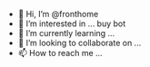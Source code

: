 - 👋 Hi, I’m @fronthome
- 👀 I’m interested in ... buy bot
- 🌱 I’m currently learning ...
- 💞️ I’m looking to collaborate on ...
- 📫 How to reach me ...

<!---
fronthome/fronthome is a ✨ special ✨ repository because its `README.md` (this file) appears on your GitHub profile.
You can click the Preview link to take a look at your changes.
--->
